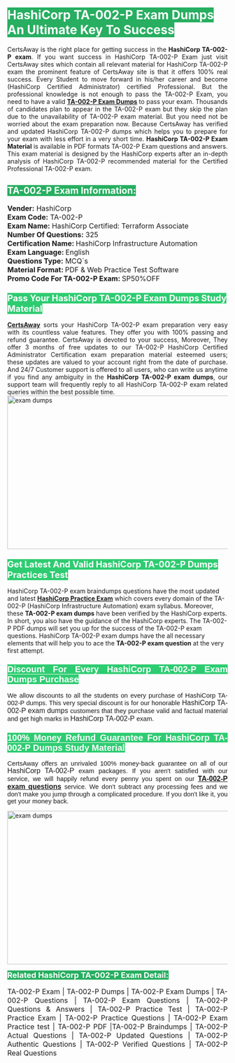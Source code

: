 <h1><span style="color:#ffffff"><strong><span style="background-color:#27ae60">HashiCorp TA-002-P Exam Dumps An Ultimate Key To Success</span></strong></span></h1> <div style="text-align:justify">CertsAway is the right place for getting success in the <strong>HashiCorp TA-002-P exam</strong>. If you want success in HashiCorp TA-002-P Exam just visit CertsAway sites which contain all relevant material for HashiCorp TA-002-P exam the prominent feature of CertsAway site is that it offers 100% real success. Every Student to move forward in his/her career and become (HashiCorp Certified Administrator) certified Professional. But the professional knowledge is not enough to pass the TA-002-P Exam, you need to have a valid <a href="https://www.certsaway.com/hashicorp/ta-002-p-exam-dumps"><strong>TA-002-P Exam Dumps</strong></a> to pass your exam. Thousands of candidates plan to appear in the TA-002-P exam but they skip the plan due to the unavailability of TA-002-P exam material. But you need not be worried about the exam preparation now. Because CertsAway has verified and updated HashiCorp TA-002-P dumps which helps you to prepare for your exam with less effort in a very short time. <strong>HashiCorp TA-002-P Exam Material</strong> is available in PDF formats TA-002-P Exam questions and answers. This exam material is designed by the HashiCorp experts after an in-depth analysis of HashiCorp TA-002-P recommended material for the Certified Professional TA-002-P exam.</div> <h2 style="text-align:justify"><span style="color:#ffffff"><span style="background-color:#27ae60">TA-002-P Exam Information:</span></span></h2> <p><span style="font-size:16px"><strong>Vender:</strong> HashiCorp<br /> <strong>Exam Code:</strong> TA-002-P<br /> <strong>Exam Name:</strong> HashiCorp Certified: Terraform Associate<br /> <strong>Number Of Questions:</strong> 325<br /> <strong>Certification Name: </strong>HashiCorp Infrastructure Automation<br /> <strong>Exam Language: </strong>English<br /> <strong>Questions Type:</strong> MCQ`s<br /> <strong>Material Format: </strong>PDF & Web Practice Test Software<br /> <strong>Promo Code For TA-002-P Exam: </strong>SP50%OFF</span></p> <h3><span style="font-size:20px"><span style="color:#ffffff"><strong><span style="background-color:#2ecc71">Pass Your HashiCorp TA-002-P Exam Dumps Study Material</span></strong></span></span></h3> <div style="text-align:justify"><a href=" https://www.certsaway.com/"><strong>CertsAway</strong></a> sorts your HashiCorp TA-002-P exam preparation very easy with its countless value features. They offer you with 100% passing and refund guarantee. CertsAway is devoted to your success, Moreover, They offer 3 months of free updates to our TA-002-P HashiCorp Certified Administrator Certification exam preparation material esteemed users; these updates are valued to your account right from the date of purchase. And 24/7 Customer support is offered to all users, who can write us anytime if you find any ambiguity in the <strong>HashiCorp TA-002-P exam dumps</strong>, our support team will frequently reply to all HashiCorp TA-002-P exam related queries within the best possible time.</div> <div style="text-align:justify"> </div> <div style="text-align:justify"><a href="https://www.certsaway.com/hashicorp/ta-002-p-exam-dumps" rel="no-follow"><img alt="exam dumps" src="https://www.certcollections.com/uploads/content/certsaway.png" style="height:350px; width:750px" /></a></div> <h3><span style="font-size:20px"><span style="color:#ffffff"><strong><span style="background-color:#2ecc71">Get Latest And Valid HashiCorp TA-002-P Dumps Practices Test</span></strong></span></span></h3> <p>HashiCorp TA-002-P exam braindumps questions have the most updated and latest <a href="https://www.certsaway.com/hashicorp-questions"><strong>HashiCorp Practice Exam</strong></a> which covers every domain of the TA-002-P (HashiCorp Infrastructure Automation) exam syllabus. Moreover, these <strong>TA-002-P exam dumps</strong> have been verified by the HashiCorp experts. In short, you also have the guidance of the HashiCorp experts. The TA-002-P PDF dumps will set you up for the success of the TA-002-P exam questions. HashiCorp TA-002-P exam dumps have the all necessary elements that will help you to ace the <strong>TA-002-P exam question</strong> at the very first attempt.</p> <h3 style="text-align:justify"><span style="font-size:20px"><span style="color:#ffffff"><strong><span style="font-family:Calibri,sans-serif"><span style="background-color:#2ecc71">Discount For Every </span><span style="background-color:#2ecc71">HashiCorp TA-002-P Exam</span><span style="background-color:#2ecc71"> Dumps Purchase</span></span></strong></span></span></h3> <div style="text-align:justify"> <p><span style="font-size:11pt"><span style="font-family:Calibri,sans-serif">We allow discounts to all the students on every purchase of HashiCorp TA-002-P dumps. This very special discount is for our honorable <span style="font-size:12.0pt"><span style="background-color:white">HashiCorp TA-002-P exam dumps </span></span>customers that they purchase valid and factual material and get high marks in <span style="font-size:12.0pt"><span style="background-color:white">HashiCorp TA-002-P </span></span>exam. </span></span></p> <h3><span style="font-size:20px"><span style="color:#ffffff"><strong><span style="font-family:Calibri,sans-serif"><span style="background-color:#2ecc71">100% Money Refund Guarantee For </span><span style="background-color:#2ecc71">HashiCorp TA-002-P Dumps Study Material</span></span></strong></span></span></h3> <p><span style="font-size:11pt"><span style="font-family:Calibri,sans-serif">CertsAway offers an unrivaled 100% money-back guarantee on all of our <span style="font-size:12.0pt"><span style="background-color:white">HashiCorp TA-002-P </span></span>exam packages. If you aren't satisfied with our service, we will happily refund every penny you spent on our <span style="font-size:12.0pt"><span style="background-color:white"><a href="https://www.certsaway.com/hashicorp/ta-002-p-exam-dumps"><strong>TA-002-P exam questions</strong></a> </span></span>service. We don't subtract any processing fees and we don't make you jump through a complicated procedure. If you don't like it, you get your money back.</span></span></p> <p><a href="https://www.certsaway.com/hashicorp/ta-002-p-exam-dumps" rel="no-follow"><img alt="exam dumps" src="https://www.certcollections.com/uploads/content/certsaway_(2)2.png" style="height:350px; width:750px" /></a></p> <p><span style="color:#ffffff"><strong><span style="font-size:18px"><span style="background-color:#27ae60">Related HashiCorp TA-002-P Exam Detail:</span></span></strong></span><br /> <br /> <span style="font-size:16px">TA-002-P Exam | TA-002-P Dumps | TA-002-P Exam Dumps | TA-002-P Questions | TA-002-P Exam Questions | TA-002-P Questions & Answers | TA-002-P Practice Test | TA-002-P Practice Exam | TA-002-P Practice Questions | TA-002-P Exam Practice test | TA-002-P PDF |TA-002-P Braindumps | TA-002-P Actual Questions | TA-002-P Updated Questions | TA-002-P Authentic Questions | TA-002-P Verified Questions | TA-002-P Real Questions</span></p> </div>
